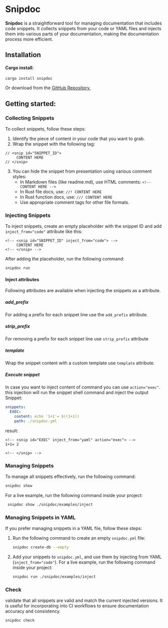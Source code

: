 # Snipdoc

**Snipdoc** is a straightforward tool for managing documentation that includes code snippets.
It collects snippets from your code or YAML files and injects them into various parts of your documentation, making the documentation process more efficient.

## Installation
#### Cargo install:
```sh
cargo install snipdoc
```
Or download from the [GitHub Repository.](https://github.com/kaplanelad/snipdoc/releases/latest)
## Getting started:

### Collecting Snippets
To collect snippets, follow these steps:
1. Identify the piece of content in your code that you want to grab.
2. Wrap the snippet with the following tag:
```text
// <snip id="SNIPPET_ID">
     CONTENT HERE
// </snip>
```
3. You can hide the snippet from presentation using various comment styles:
    - In Markdown files (like readme.md), use HTML comments: `<!-- CONTENT HERE -->`
    - In Rust file docs, use: `//! CONTENT HERE`
    - In Rust function docs, use: `/// CONTENT HERE`
    - Use appropriate comment tags for other file formats.

### Injecting Snippets
To inject snippets, create an empty placeholder with the snippet ID and add `inject_from="code"` attribute like this:

```text
<!-- <snip id="SNIPPET_ID" inject_from="code"> -->
     CONTENT HERE
<!-- </snip> -->
```

After adding the placeholder, run the following command:

```sh
snipdoc run
```

#### Inject attributes
Following attributes are available when injecting the snippets as a attribute.

##### add_prefix
For adding a prefix for each snippet line use the `add_prefix` attribute. 

##### strip_prefix
For removing a prefix for each snippet line use `strip_prefix` attribute

##### template
Wrap the snippet content with a custom template use `template` attribute.


##### Execute snippet 
In case you want to inject content of command you can use `action="exec"`. this injection will run the snippet shell command and inject the output
Snippet:
```yaml
snippets:
  EXEC:
    content: echo '1+1'= $((1+1))
    path: ./snipdoc.yml
```

result:
```
<!-- <snip id="EXEC" inject_from="yaml" action="exec"> -->
1+1= 2

<!-- </snip> -->
```


### Managing Snippets

To manage all snippets effectively, run the following command:

```sh
snipdoc show
```

For a live example, run the following command inside your project:
```sh
 snipdoc show ./snipdoc/examples/inject
```

### Managing Snippets in YAML

If you prefer managing snippets in a YAML file, follow these steps:

1. Run the following command to create an empty `snipdoc.yml` file:
   ```sh
   snipdoc create-db --empty
   ```
2. Add your snippets to `snipdoc.yml`, and use them by injecting from YAML (`inject_from="code"`). 
For a live example, run the following command inside your project:
   ```sh
   snipdoc run ./snipdoc/examples/inject
   ```

### Check

validate that all snippets are valid and match the current injected versions. 
It is useful for incorporating into CI workflows to ensure documentation accuracy and consistency.

```sh
snipdoc check
```